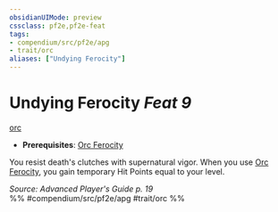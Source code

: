 ```yaml
---
obsidianUIMode: preview
cssclass: pf2e,pf2e-feat
tags:
- compendium/src/pf2e/apg
- trait/orc
aliases: ["Undying Ferocity"]
---
```

# Undying Ferocity  *Feat 9*  
[orc](orc.md "Orc Ancestry & Heritage Trait")  

- **Prerequisites**: [Orc Ferocity](orc-ferocity.md)

You resist death's clutches with supernatural vigor. When you use [Orc Ferocity](orc-ferocity.md), you gain temporary Hit Points equal to your level.

*Source: Advanced Player's Guide p. 19*  
%% #compendium/src/pf2e/apg #trait/orc %%